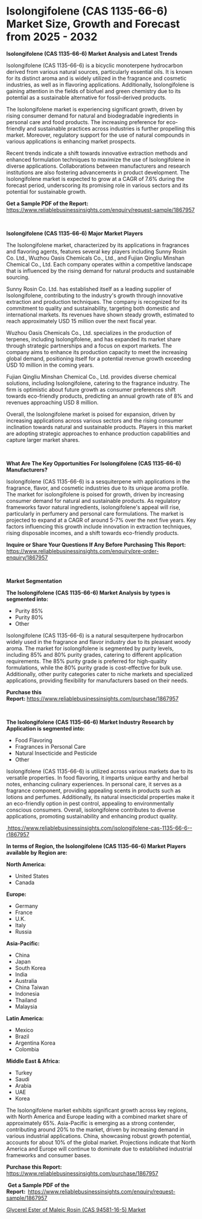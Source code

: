 <p><h1>Isolongifolene (CAS 1135-66-6) Market Size, Growth and Forecast from 2025 - 2032</h1></p><p><strong>Isolongifolene (CAS 1135-66-6) Market Analysis and Latest Trends</strong></p>
<p><p>Isolongifolene (CAS 1135-66-6) is a bicyclic monoterpene hydrocarbon derived from various natural sources, particularly essential oils. It is known for its distinct aroma and is widely utilized in the fragrance and cosmetic industries, as well as in flavoring applications. Additionally, Isolongifolene is gaining attention in the fields of biofuel and green chemistry due to its potential as a sustainable alternative for fossil-derived products.</p><p>The Isolongifolene market is experiencing significant growth, driven by rising consumer demand for natural and biodegradable ingredients in personal care and food products. The increasing preference for eco-friendly and sustainable practices across industries is further propelling this market. Moreover, regulatory support for the use of natural compounds in various applications is enhancing market prospects.</p><p>Recent trends indicate a shift towards innovative extraction methods and enhanced formulation techniques to maximize the use of Isolongifolene in diverse applications. Collaborations between manufacturers and research institutions are also fostering advancements in product development. The Isolongifolene market is expected to grow at a CAGR of 7.6% during the forecast period, underscoring its promising role in various sectors and its potential for sustainable growth.</p></p>
<p><strong>Get a Sample PDF of the Report:&nbsp;</strong> <a href="https://www.reliablebusinessinsights.com/enquiry/request-sample/1867957?utm_campaign=2187&utm_medium=2&utm_source=Github&utm_content=ia&utm_term=04022025&utm_id=isolongifolene-cas-1135-66-6">https://www.reliablebusinessinsights.com/enquiry/request-sample/1867957</a></p>
<p>&nbsp;</p>
<p><strong>Isolongifolene (CAS 1135-66-6) Major Market Players</strong></p>
<p><p>The Isolongifolene market, characterized by its applications in fragrances and flavoring agents, features several key players including Sunny Rosin Co. Ltd., Wuzhou Oasis Chemicals Co., Ltd., and Fujian Qingliu Minshan Chemical Co., Ltd. Each company operates within a competitive landscape that is influenced by the rising demand for natural products and sustainable sourcing.</p><p>Sunny Rosin Co. Ltd. has established itself as a leading supplier of Isolongifolene, contributing to the industry's growth through innovative extraction and production techniques. The company is recognized for its commitment to quality and sustainability, targeting both domestic and international markets. Its revenues have shown steady growth, estimated to reach approximately USD 15 million over the next fiscal year.</p><p>Wuzhou Oasis Chemicals Co., Ltd. specializes in the production of terpenes, including Isolongifolene, and has expanded its market share through strategic partnerships and a focus on export markets. The company aims to enhance its production capacity to meet the increasing global demand, positioning itself for a potential revenue growth exceeding USD 10 million in the coming years.</p><p>Fujian Qingliu Minshan Chemical Co., Ltd. provides diverse chemical solutions, including Isolongifolene, catering to the fragrance industry. The firm is optimistic about future growth as consumer preferences shift towards eco-friendly products, predicting an annual growth rate of 8% and revenues approaching USD 8 million.</p><p>Overall, the Isolongifolene market is poised for expansion, driven by increasing applications across various sectors and the rising consumer inclination towards natural and sustainable products. Players in this market are adopting strategic approaches to enhance production capabilities and capture larger market shares.</p></p>
<p>&nbsp;</p>
<p><strong>What Are The Key Opportunities For Isolongifolene (CAS 1135-66-6) Manufacturers?</strong></p>
<p><p>Isolongifolene (CAS 1135-66-6) is a sesquiterpene with applications in the fragrance, flavor, and cosmetic industries due to its unique aroma profile. The market for isolongifolene is poised for growth, driven by increasing consumer demand for natural and sustainable products. As regulatory frameworks favor natural ingredients, isolongifolene's appeal will rise, particularly in perfumery and personal care formulations. The market is projected to expand at a CAGR of around 5-7% over the next five years. Key factors influencing this growth include innovation in extraction techniques, rising disposable incomes, and a shift towards eco-friendly products.</p></p>
<p><strong>Inquire or Share Your Questions If Any Before Purchasing This Report:</strong> <a href="https://www.reliablebusinessinsights.com/enquiry/pre-order-enquiry/1867957?utm_campaign=2187&utm_medium=2&utm_source=Github&utm_content=ia&utm_term=04022025&utm_id=isolongifolene-cas-1135-66-6">https://www.reliablebusinessinsights.com/enquiry/pre-order-enquiry/1867957</a></p>
<p>&nbsp;</p>
<p><strong>Market Segmentation</strong></p>
<p><strong>The Isolongifolene (CAS 1135-66-6) Market Analysis by types is segmented into:</strong></p>
<p><ul><li>Purity 85%</li><li>Purity 80%</li><li>Other</li></ul></p>
<p><p>Isolongifolene (CAS 1135-66-6) is a natural sesquiterpene hydrocarbon widely used in the fragrance and flavor industry due to its pleasant woody aroma. The market for isolongifolene is segmented by purity levels, including 85% and 80% purity grades, catering to different application requirements. The 85% purity grade is preferred for high-quality formulations, while the 80% purity grade is cost-effective for bulk use. Additionally, other purity categories cater to niche markets and specialized applications, providing flexibility for manufacturers based on their needs.</p></p>
<p><strong>Purchase this Report:&nbsp;</strong><a href="https://www.reliablebusinessinsights.com/purchase/1867957?utm_campaign=2187&utm_medium=2&utm_source=Github&utm_content=ia&utm_term=04022025&utm_id=isolongifolene-cas-1135-66-6">https://www.reliablebusinessinsights.com/purchase/1867957</a></p>
<p>&nbsp;</p>
<p><strong>The Isolongifolene (CAS 1135-66-6) Market Industry Research by Application is segmented into:</strong></p>
<p><ul><li>Food Flavoring</li><li>Fragrances in Personal Care</li><li>Natural Insecticide and Pesticide</li><li>Other</li></ul></p>
<p><p>Isolongifolene (CAS 1135-66-6) is utilized across various markets due to its versatile properties. In food flavoring, it imparts unique earthy and herbal notes, enhancing culinary experiences. In personal care, it serves as a fragrance component, providing appealing scents in products such as lotions and perfumes. Additionally, its natural insecticidal properties make it an eco-friendly option in pest control, appealing to environmentally conscious consumers. Overall, isolongifolene contributes to diverse applications, promoting sustainability and enhancing product quality.</p></p>
<p><a href="https://www.reliablebusinessinsights.com/isolongifolene-cas-1135-66-6--r1867957?utm_campaign=2187&utm_medium=2&utm_source=Github&utm_content=ia&utm_term=04022025&utm_id=isolongifolene-cas-1135-66-6">&nbsp;https://www.reliablebusinessinsights.com/isolongifolene-cas-1135-66-6--r1867957</a></p>
<p><strong>In terms of Region, the Isolongifolene (CAS 1135-66-6) Market Players available by Region are:</strong></p>
<p>
    <p> <strong> North America: </strong>
        <ul>
            <li>United States</li>
            <li>Canada</li>
        </ul>
        </p> 
    <p> <strong> Europe: </strong>
        <ul>
            <li>Germany</li>
            <li>France</li>
            <li>U.K.</li>
            <li>Italy</li>
            <li>Russia</li>
        </ul>
        </p> 
    <p> <strong> Asia-Pacific: </strong>
        <ul>
            <li>China</li>
            <li>Japan</li>
            <li>South Korea</li>
            <li>India</li>
            <li>Australia</li>
            <li>China Taiwan</li>
            <li>Indonesia</li>
            <li>Thailand</li>
            <li>Malaysia</li>
        </ul>
        </p> 
    <p> <strong> Latin America: </strong>
        <ul>
            <li>Mexico</li>
            <li>Brazil</li>
            <li>Argentina Korea</li>
            <li>Colombia</li>
        </ul>
        </p> 
    <p> <strong> Middle East & Africa: </strong>
        <ul>
            <li>Turkey</li>
            <li>Saudi</li>
            <li>Arabia</li>
            <li>UAE</li>
            <li>Korea</li>
        </ul>
    </p>
    </p>
<p><p>The Isolongifolene market exhibits significant growth across key regions, with North America and Europe leading with a combined market share of approximately 65%. Asia-Pacific is emerging as a strong contender, contributing around 20% to the market, driven by increasing demand in various industrial applications. China, showcasing robust growth potential, accounts for about 10% of the global market. Projections indicate that North America and Europe will continue to dominate due to established industrial frameworks and consumer bases.</p></p>
<p><strong>Purchase this Report: </strong><a href="https://www.reliablebusinessinsights.com/purchase/1867957?utm_campaign=2187&utm_medium=2&utm_source=Github&utm_content=ia&utm_term=04022025&utm_id=isolongifolene-cas-1135-66-6">https://www.reliablebusinessinsights.com/purchase/1867957</a></p>
<p>&nbsp;<strong>Get a Sample PDF of the Report:&nbsp;&nbsp;</strong><a href="https://www.reliablebusinessinsights.com/enquiry/request-sample/1867957?utm_campaign=2187&utm_medium=2&utm_source=Github&utm_content=ia&utm_term=04022025&utm_id=isolongifolene-cas-1135-66-6">https://www.reliablebusinessinsights.com/enquiry/request-sample/1867957</a></p>
<p><strong></strong></p>
<p><p><a href="https://github.com/sca704osol/Market-Research-Report-List-1/blob/main/glycerel-ester-of-maleic-rosin-cas-94581-16-5-market.md?utm_campaign=2187&utm_medium=2&utm_source=Github&utm_content=ia&utm_term=04022025&utm_id=isolongifolene-cas-1135-66-6">Glycerel Ester of Maleic Rosin (CAS 94581-16-5) Market</a></p></p>